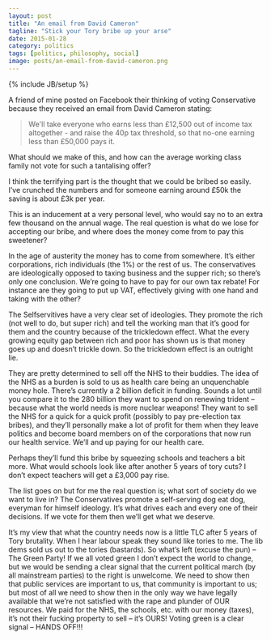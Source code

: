 ```yaml
---
layout: post
title: "An email from David Cameron"
tagline: "Stick your Tory bribe up your arse"
date: 2015-01-28
category: politics
tags: [politics, philosophy, social]
image: posts/an-email-from-david-cameron.png
---
```

{% include JB/setup %}

A friend of mine posted on Facebook their thinking of voting Conservative because they received an email from David Cameron stating:

<blockquote>We'll take everyone who earns less than £12,500 out of income tax altogether - and raise the 40p tax threshold, so that no-one earning less than £50,000 pays it.</blockquote>

What should we make of this, and how can the average working class family not vote for such a tantalising offer?

I think the terrifying part is the thought that we could be bribed so easily.  I’ve crunched the numbers and for someone earning around £50k the saving is about £3k per year.  

This is an inducement at a very personal level, who would say no to an extra few thousand on the annual wage.  The real question is what do we lose for accepting our bribe, and where does the money come from to pay this sweetener?  

In the age of austerity the money has to come from somewhere.  It’s either corporations, rich individuals (the 1%) or the rest of us.  The conservatives are ideologically opposed to taxing business and the supper rich; so there’s only one conclusion.  We’re going to have to pay for our own tax rebate! For instance are they going to put up VAT, effectively giving with one hand and taking with the other?

The Selfservitives have a very clear set of ideologies.  They promote the rich (not well to do, but super rich) and tell the working man that it’s good for them and the country because of the trickledown effect.  What the every growing equity gap between rich and poor has shown us is that money goes up and doesn’t trickle down.  So the trickledown effect is an outright lie.

They are pretty determined to sell off the NHS to their buddies.  The idea of the NHS as a burden is sold to us as health care being an unquenchable money hole.  There’s currently a 2 billion deficit in funding. Sounds a lot until you compare it to the 280 billion they want to spend on renewing trident – because what the world needs is more nuclear weapons! They want to sell the NHS for a quick for a quick profit (possibly to pay pre-election tax bribes), and they’ll personally make a lot of profit for them when they leave politics and become board members on of the corporations that now run our health service.  We’ll and up paying for our health care.

Perhaps they’ll fund this bribe by squeezing schools and teachers a bit more.  What would schools look like after another 5 years of tory cuts?  I don’t expect teachers will get a £3,000 pay rise.

The list goes on but for me the real question is; what sort of society do we want to live in?  The Conservatives promote a self-serving dog eat dog, everyman for himself ideology.  It’s what drives each and every one of their decisions.  If we vote for them then we’ll get what we deserve.

It’s my view that what the country needs now is a little TLC after 5 years of Tory brutality.  When I hear labour speak they sound like tories to me.  The lib dems sold us out to the tories (bastards).  So what’s left (excuse the pun) – The Green Party!  If we all voted green I don’t expect the world to change, but we would be sending a clear signal that the current political march (by all mainstream parties) to the right is unwelcome.  We need to show then that public services are important to us, that community is important to us; but most of all we need to show then in the only way we have legally available that we’re not satisfied with the rape and plunder of OUR resources.  We paid for the NHS, the schools, etc. with our money (taxes), it’s not their fucking property to sell – it’s OURS! Voting green is a clear signal – HANDS OFF!!!
